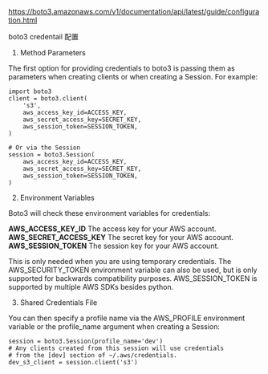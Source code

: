 https://boto3.amazonaws.com/v1/documentation/api/latest/guide/configuration.html

boto3 credentail 配置

1. Method Parameters

The first option for providing credentials to boto3 is passing them as parameters when creating clients or when creating a Session. For example:

```
import boto3
client = boto3.client(
    's3',
    aws_access_key_id=ACCESS_KEY,
    aws_secret_access_key=SECRET_KEY,
    aws_session_token=SESSION_TOKEN,
)

# Or via the Session
session = boto3.Session(
    aws_access_key_id=ACCESS_KEY,
    aws_secret_access_key=SECRET_KEY,
    aws_session_token=SESSION_TOKEN,
)
```

2. Environment Variables

Boto3 will check these environment variables for credentials:

**AWS_ACCESS_KEY_ID**
The access key for your AWS account.
**AWS_SECRET_ACCESS_KEY**
The secret key for your AWS account.
**AWS_SESSION_TOKEN**
The session key for your AWS account. 

This is only needed when you are using temporary credentials. The AWS_SECURITY_TOKEN environment variable can also be used, but is only supported for backwards compatibility purposes. AWS_SESSION_TOKEN is supported by multiple AWS SDKs besides python.

3. Shared Credentials File

You can then specify a profile name via the AWS_PROFILE environment variable or the profile_name argument when creating a Session:

```
session = boto3.Session(profile_name='dev')
# Any clients created from this session will use credentials
# from the [dev] section of ~/.aws/credentials.
dev_s3_client = session.client('s3')
```
